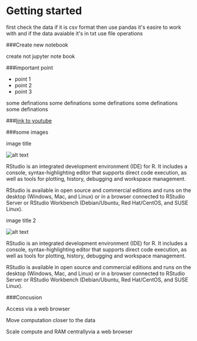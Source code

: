 # Getting started

first check the data if it is csv format then use pandas it's easire to work with and if the data avaiable it's in txt use file operations

###Create new notebook

create not jupyter note book

###important point

- point 1
- point 2
- point 3

some definations some definations some definations some definations some definations

###[link to youtube](http://youtube.com/)

###some images

image title

![alt text](./images/test.jpg "ome descrption about image 1") 

RStudio is an integrated development environment (IDE) for R. It includes a console, syntax-highlighting editor that supports direct code execution, as well as tools for plotting, history, debugging and workspace management.

RStudio is available in open source and commercial editions and runs on the desktop (Windows, Mac, and Linux) or in a browser connected to RStudio Server or RStudio Workbench (Debian/Ubuntu, Red Hat/CentOS, and SUSE Linux).

image title 2

![alt text](./images/test.jpg "ome descrption about image 2") 

RStudio is an integrated development environment (IDE) for R. It includes a console, syntax-highlighting editor that supports direct code execution, as well as tools for plotting, history, debugging and workspace management.

RStudio is available in open source and commercial editions and runs on the desktop (Windows, Mac, and Linux) or in a browser connected to RStudio Server or RStudio Workbench (Debian/Ubuntu, Red Hat/CentOS, and SUSE Linux).

###Concusion

Access via a web browser

Move computation closer to the data

Scale compute and RAM centrallyvia a web browser
